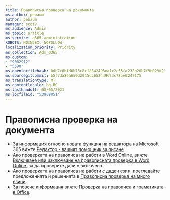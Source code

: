 ```yaml
---
title: Правописна проверка на документа
ms.author: pebaum
author: pebaum
manager: scotv
ms.audience: Admin
ms.topic: article
ms.service: o365-administration
ROBOTS: NOINDEX, NOFOLLOW
localization_priority: Priority
ms.collection: Adm_O365
ms.custom:
- "9002912"
- "5590"
ms.openlocfilehash: 0db7c6bfd6b73c8cf8642493ea1c2c55fa238b20b7f9e029d290339b9b30c126
ms.sourcegitcommit: b5f7da89a650d2915dc652449623c78be6247175
ms.translationtype: MT
ms.contentlocale: bg-BG
ms.lasthandoff: 08/05/2021
ms.locfileid: "53909851"
---
```

# <a name="spell-check-documents"></a>Правописна проверка на документа

- За информация относно новата функция на редактора на Microsoft 365 вижте [Редактор - вашият помощник за писане](https://support.office.com/article/microsoft-editor-checks-grammar-and-more-in-documents-mail-and-the-web-91ecbe1b-d021-4e9e-a82e-abc4cd7163d7).
- Ако проверката на правописа не работи в Word Online, вижте [Включване или изключване на правописната проверка в Word Online,](https://support.office.com/article/Turn-spell-check-on-or-off-in-Word-Online-fe0b5644-10e6-4e61-b661-441bff362a84) за да проверите дали е включена.
- Ако проверката на правописа не работи с даден език, прегледайте предложенията и решенията в [Правописна проверка на много езици](https://support.office.com/article/troubleshoot-checking-spelling-and-grammar-in-multiple-languages-b887ad70-b15a-43f4-89bb-a41d18026e20).
- За повече информация вижте [Проверка на правописа и граматиката в Office](https://support.office.com/article/check-spelling-and-grammar-in-office-5cdeced7-d81d-47de-9096-efd0ee909227).
